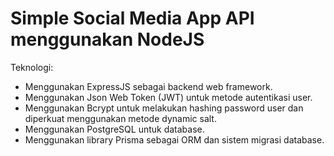 # Simple Social Media App API menggunakan NodeJS
Teknologi:
- Menggunakan ExpressJS sebagai backend web framework.
- Menggunakan Json Web Token (JWT) untuk metode autentikasi user.
- Menggunakan Bcrypt untuk melakukan hashing password user dan diperkuat menggunakan metode dynamic salt.
- Menggunakan PostgreSQL untuk database.
- Menggunakan library Prisma sebagai ORM dan sistem migrasi database.